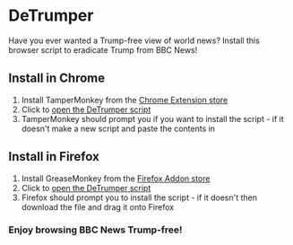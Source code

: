 # DeTrumper
Have you ever wanted a Trump-free view of world news? Install this browser script to eradicate Trump from BBC News!

## Install in Chrome
1. Install TamperMonkey from the [Chrome Extension store](https://chrome.google.com/webstore/detail/tampermonkey/dhdgffkkebhmkfjojejmpbldmpobfkfo)
2. Click to [open the DeTrumper script](https://github.com/sparrowt/DeTrumper/raw/master/DeTrumper.user.js)
3. TamperMonkey should prompt you if you want to install the script - if it doesn't make a new script and paste the contents in

## Install in Firefox
1. Install GreaseMonkey from the [Firefox Addon store](https://addons.mozilla.org/en-GB/firefox/addon/greasemonkey/)
2. Click to [open the DeTrumper script](https://github.com/sparrowt/DeTrumper/raw/master/DeTrumper.user.js)
3. Firefox should prompt you to install the script - if it doesn't then download the file and drag it onto Firefox

### Enjoy browsing BBC News Trump-free!
